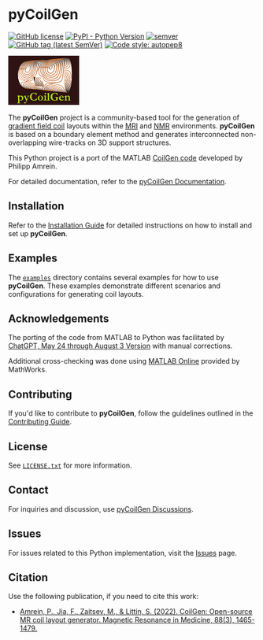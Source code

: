 # pyCoilGen
[![GitHub license](https://img.shields.io/github/license/kev-m/pyCoilGen)](https://github.com/kev-m/pyCoilGen/blob/main/LICENSE)
[![PyPI - Python Version](https://img.shields.io/pypi/pyversions/pycoilgen?logo=pypi)](https://pypi.org/project/pycoilgen/)
[![semver](https://img.shields.io/badge/semver-2.0.0-blue)](https://semver.org/)
[![GitHub tag (latest SemVer)](https://img.shields.io/github/v/tag/kev-m/pyCoilGen?sort=semver)](https://github.com/kev-m/pyCoilGen/releases)
[![Code style: autopep8](https://img.shields.io/badge/code%20style-autopep8-000000.svg)](https://pypi.org/project/autopep8/)

![pyCoilGen logo](https://github.com/kev-m/pyCoilGen/blob/master/docs/source/figures/Logo_small.png)

The **pyCoilGen** project is a community-based tool for the generation of [gradient field coil](https://mriquestions.com/gradient-coils.html) layouts within the
[MRI](https://en.wikipedia.org/wiki/Magnetic_resonance_imaging) and [NMR](https://en.wikipedia.org/wiki/Nuclear_magnetic_resonance) environments. **pyCoilGen** is based on a boundary element method and generates interconnected non-overlapping wire-tracks on 3D support structures. 

This Python project is a port of the MATLAB [CoilGen code](https://github.com/Philipp-MR/CoilGen) developed by Philipp Amrein. 

For detailed documentation, refer to the [pyCoilGen Documentation](https://pycoilgen.readthedocs.io/).

## Installation

Refer to the [Installation Guide](https://pycoilgen.readthedocs.io/en/latest/installation.html) for detailed instructions on how to install and set up **pyCoilGen**.

## Examples

The [`examples`](https://github.com/kev-m/pyCoilGen/blob/master/examples) directory contains several examples for how to use **pyCoilGen**. These examples demonstrate different scenarios and configurations for generating coil layouts.

## Acknowledgements

The porting of the code from MATLAB to Python was facilitated by [ChatGPT, May 24 through August 3 Version](https://chat.openai.com) with manual corrections. 

Additional cross-checking was done using [MATLAB Online](https://www.mathworks.com/products/matlab-online.html) provided by MathWorks.

## Contributing

If you'd like to contribute to **pyCoilGen**, follow the guidelines outlined in the [Contributing Guide](https://github.com/kev-m/pyCoilGen/blob/master/CONTRIBUTING.md).

## License

See [`LICENSE.txt`](https://github.com/kev-m/pyCoilGen/blob/master/LICENSE.txt) for more information.

## Contact

For inquiries and discussion, use [pyCoilGen Discussions](https://github.com/kev-m/pyCoilGen/discussions).

## Issues

For issues related to this Python implementation, visit the [Issues](https://github.com/kev-m/pyCoilGen/issues) page.

## Citation

Use the following publication, if you need to cite this work:

- [Amrein, P., Jia, F., Zaitsev, M., & Littin, S. (2022). CoilGen: Open-source MR coil layout generator. Magnetic Resonance in Medicine, 88(3), 1465-1479.](https://onlinelibrary.wiley.com/doi/10.1002/mrm.29294)
